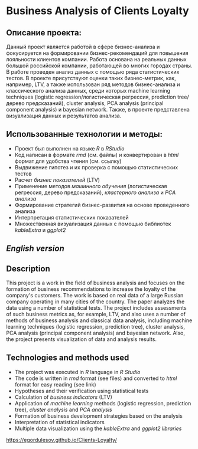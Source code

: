 # Business Analysis of Clients Loyalty  
## Описание проекта:
Данный проект является работой в сфере бизнес-анализа и фокусируется на формировании бизнес-рекомендаций для повышения лояльности клиентов компании. Работа основана на реальных данных большой российской компании, работающей во многих городах страны. В работе проведен анализ данных с помощью ряда статистических тестов. В проекте присутствуют оценки таких бизнес-метрик, как, например, LTV, а также использован ряд методов бизнес-анализа и классического анализа данных, среди которых machine learning techniques (logistic regression/логистическая регрессия, prediction tree/дерево предсказаний), cluster analysis, PCA analysis (principal component analysis) и bayesian network. Также, в проекте представлена визуализация данных и результатов анализа.

## Использованные технологии и методы:
- Проект был выполнен на языке *R* в *RStudio*
- Код написан в формате *rmd* (см. файлы) и конвертирован в *html* формат для удобства чтения (см. ссылку)
- Выдвижение гипотез и их проверка с помощью статистических тестов
- Расчет *бизнес показателей* (LTV)
- Применение методов *машинного обучения* (логистическая регрессия, дерево предсказаний), *кластерного анализа* и *PCA анализа*
- Формирование стратегий бизнес-развития на основе проведенного анализа
- Интерпретация статистических показателей
- Множественная визуализация данных с помощью библиотек *kableExtra* и *ggplot2*

## *English version*

## Description
This project is a work in the field of business analysis and focuses on the formation of business recommendations to increase the loyalty of the company's customers. The work is based on real data of a large Russian company operating in many cities of the country. The paper analyzes the data using a number of statistical tests. The project includes assessments of such business metrics as, for example, LTV, and also uses a number of methods of business analysis and classical data analysis, including machine learning techniques (logistic regression, prediction tree), cluster analysis, PCA analysis (principal component analysis) and bayesian network. Also, the project presents visualization of data and analysis results.

## Technologies and methods used
- The project was executed in *R* language in *R Studio*
- The code is written in *rmd* format (see files) and converted to *html* format for easy reading (see link)
- Hypotheses and their verification using statistical tests
- Calculation of *business indicators* (LTV)
- Application of *machine learning* methods (logistic regression, prediction tree), *cluster analysis* and *PCA analysis*
- Formation of business development strategies based on the analysis
- Interpretation of statistical indicators
- Multiple data visualization using the *kableExtra* and *ggplot2 libraries*

https://egordulesov.github.io/Clients-Loyalty/

